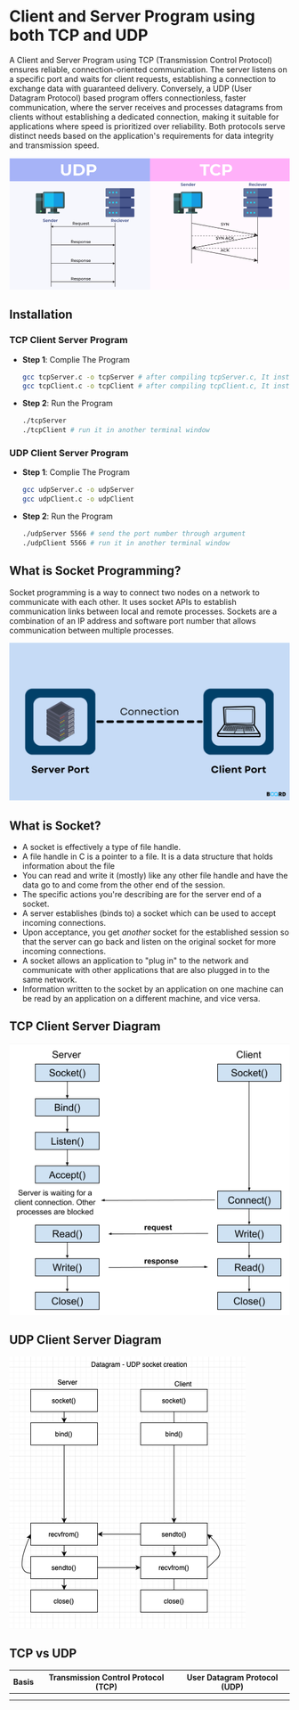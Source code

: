 # Client and Server Program using both TCP and UDP

A Client and Server Program using TCP (Transmission Control Protocol) ensures reliable, connection-oriented communication. The server listens on a specific port and waits for client requests, establishing a connection to exchange data with guaranteed delivery. Conversely, a UDP (User Datagram Protocol) based program offers connectionless, faster communication, where the server receives and processes datagrams from clients without establishing a dedicated connection, making it suitable for applications where speed is prioritized over reliability. Both protocols serve distinct needs based on the application's requirements for data integrity and transmission speed.

![TCP-UDP-Data-Communication](./assets/TCP_and_UDP_data_sending.png)

## Installation

### TCP Client Server Program

* **Step 1**: Complie The Program
  ```bash
  gcc tcpServer.c -o tcpServer # after compiling tcpServer.c, It instructs the compiler to output the compiled executable with the name tcpServer.
  gcc tcpClient.c -o tcpClient # after compiling tcpClient.c, It instructs the compiler to output the compiled executable with the name tcpClient.
  ```
* **Step 2**: Run the Program
  ```bash
  ./tcpServer
  ./tcpClient # run it in another terminal window
  ```

### UDP Client Server Program

* **Step 1**: Complie The Program

  ```bash
  gcc udpServer.c -o udpServer 
  gcc udpClient.c -o udpClient 
  ```
* **Step 2**: Run the Program

  ```bash
  ./udpServer 5566 # send the port number through argument
  ./udpClient 5566 # run it in another terminal window
  ```

## What is Socket Programming?

Socket programming is a way to connect two nodes on a network to communicate with each other. It uses socket APIs to establish communication links between local and remote processes. Sockets are a combination of an IP address and software port number that allows communication between multiple processes.

![socket-programming](./assets/Socket-Programming.png)

## What is Socket?

* A socket is effectively a type of file handle.
* A file handle in C is a pointer to a file. It is a data structure that holds information about the file
* You can read and write it (mostly) like any other file handle and have the data go to and come from the other end of the session.
* The specific actions you're describing are for the server end of a socket.
* A server establishes (binds to) a socket which can be used to accept incoming connections.
* Upon acceptance, you get *another* socket for the established session so that the server can go back and listen on the original socket for more incoming connections.
* A socket allows an application to "plug in" to the network and communicate with other applications that are also plugged in to the same network.
* Information written to the socket by an application on one machine can be read by an application on a different machine, and vice versa.

## TCP Client Server Diagram

![tcp-client-server](./assets/tcp_server_client.png)

## UDP Client Server Diagram

![udp-client-server](./assets/udp_server-client.png)

## TCP vs UDP

| Basis | Transmission Control Protocol (TCP) | User Datagram Protocol (UDP) |
| ----- | ----------------------------------- | ---------------------------- |
|       |                                     |                              |
|       |                                     |                              |
